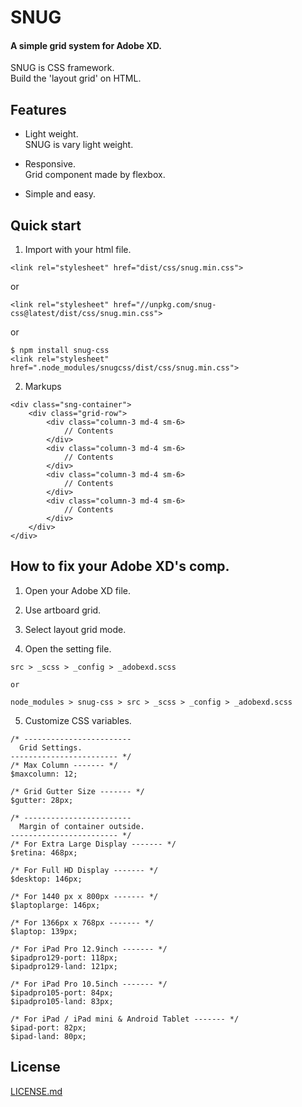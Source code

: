 # SNUG  
#### A simple grid system for Adobe XD.  
SNUG is CSS framework.  
Build the 'layout grid' on HTML.  

## Features

* Light weight.  
SNUG is vary light weight.  
  
* Responsive.  
Grid component made by flexbox.  
  
* Simple and easy.
  

## Quick start

1. Import with your html file.  
```
<link rel="stylesheet" href="dist/css/snug.min.css">
```
  
or  
  
```
<link rel="stylesheet" href="//unpkg.com/snug-css@latest/dist/css/snug.min.css">
```
  
or  
  
```
$ npm install snug-css
<link rel="stylesheet" href=".node_modules/snugcss/dist/css/snug.min.css">
```


2. Markups  
```
<div class="sng-container">
    <div class="grid-row">
        <div class="column-3 md-4 sm-6>
            // Contents
        </div>
        <div class="column-3 md-4 sm-6>
            // Contents
        </div>
        <div class="column-3 md-4 sm-6>
            // Contents
        </div>
        <div class="column-3 md-4 sm-6>
            // Contents
        </div>
    </div>
</div>
```

## How to fix your Adobe XD's comp.

1. Open your Adobe XD file.  

2. Use artboard grid.  

3. Select layout grid mode.  

4. Open the setting file.  
```
src > _scss > _config > _adobexd.scss

or

node_modules > snug-css > src > _scss > _config > _adobexd.scss
```

5. Customize CSS variables.
```
/* ------------------------
  Grid Settings.
------------------------ */
/* Max Column ------- */
$maxcolumn: 12;

/* Grid Gutter Size ------- */
$gutter: 28px;

/* ------------------------
  Margin of container outside.
------------------------ */
/* For Extra Large Display ------- */
$retina: 468px;

/* For Full HD Display ------- */
$desktop: 146px;

/* For 1440 px x 800px ------- */
$laptoplarge: 146px;

/* For 1366px x 768px ------- */
$laptop: 139px;

/* For iPad Pro 12.9inch ------- */
$ipadpro129-port: 118px;
$ipadpro129-land: 121px;

/* For iPad Pro 10.5inch ------- */
$ipadpro105-port: 84px;
$ipadpro105-land: 83px;

/* For iPad / iPad mini & Android Tablet ------- */
$ipad-port: 82px;
$ipad-land: 80px;
```

## License
[LICENSE.md](https://github.com/snugcss/snug/blob/master/LICENSE.md)
